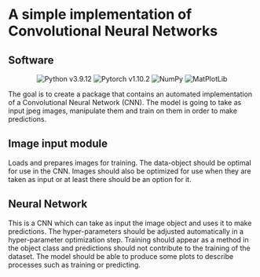 <h1>A simple implementation of Convolutional Neural Networks</h1>

<h2>Software</h2>

<div align="center">
    <img src="https://img.shields.io/badge/Python-3.9.12-blue" alt="Python v3.9.12">
    <img src="https://img.shields.io/badge/PyTorch-1.10.2-blue" alt="Pytorch v1.10.2">
    <img src="https://img.shields.io/badge/NumPy-1.23.3-blue" alt="NumPy">
    <img src="https://img.shields.io/badge/MatPlotLib-3.5.2-blue" alt="MatPlotLib">
</div>

<p>
    The goal is to create a package that contains an automated implementation of a Convolutional Neural Network (CNN). 
    The model is going to take as input jpeg images, manipulate them and train on them in order to make predictions.
</p>

<h2>Image input module</h2>
<p>
    Loads and prepares images for training. The data-object should be optimal for use in the CNN. Images should also be 
    optimized for use when they are taken as input or at least there should be an option for it.
</p>

<h2>Neural Network</h2>
<p>
    This is a CNN which can take as input the image object and uses it to make predictions. The hyper-parameters should be 
    adjusted automatically in a hyper-parameter optimization step. Training should appear as a method in the object class and
    predictions should not contribute to the training of the dataset. The model should be able to produce some plots to 
    describe processes such as training or predicting.
</p>
